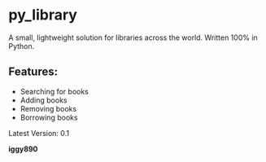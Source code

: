 # **py_library**
A small, lightweight solution for libraries across the world. Written 100% in Python.

## Features:
* Searching for books
* Adding books
* Removing books
* Borrowing books

 Latest Version: 0.1

**iggy890**
